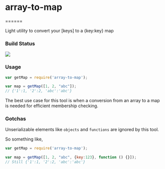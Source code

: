 # array-to-map
======

Light utility to convert your [keys] to a {key:key} map


### Build Status
  <a>
	<img src="https://api.travis-ci.org/ashubham/array-to-map.png"/>
  </a>

### Usage

```javascript
var getMap = require('array-to-map');

var map = getMap([1, 2, "abc"]);
// {'1':1, '2':2, 'abc':'abc'}
```
The best use case for this tool is when a conversion from an array to a map is needed for efficient membership checking.


### Gotchas

Unserializable elements like `objects` and `functions` are ignored by this tool.

So something like,
```javascript
var getMap = require('array-to-map');

var map = getMap([1, 2, "abc", {key:123}, function () {}]);
// Still {'1':1, '2':2, 'abc':'abc'}
```

